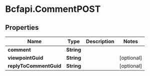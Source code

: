 # Bcfapi.CommentPOST

## Properties
Name | Type | Description | Notes
------------ | ------------- | ------------- | -------------
**comment** | **String** |  | 
**viewpointGuid** | **String** |  | [optional] 
**replyToCommentGuid** | **String** |  | [optional] 


